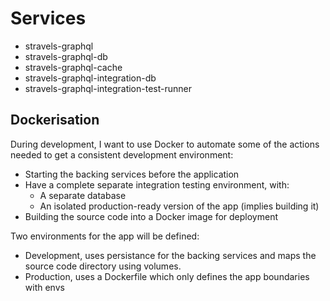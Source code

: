 # Services

- stravels-graphql
- stravels-graphql-db
- stravels-graphql-cache
- stravels-graphql-integration-db
- stravels-graphql-integration-test-runner

## Dockerisation

During development, I want to use Docker to automate some of the actions needed
to get a consistent development environment:

- Starting the backing services before the application
- Have a complete separate integration testing environment, with:
  - A separate database
  - An isolated production-ready version of the app (implies building it)
- Building the source code into a Docker image for deployment

Two environments for the app will be defined:

- Development, uses persistance for the backing services and maps the source code
  directory using volumes.
- Production, uses a Dockerfile which only defines the app boundaries with envs
